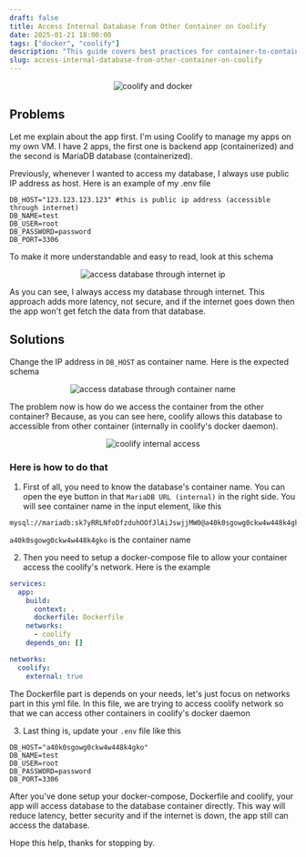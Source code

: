 ```yaml
---
draft: false
title: Access Internal Database from Other Container on Coolify
date: 2025-01-21 18:00:00
tags: ["docker", "coolify"]
description: "This guide covers best practices for container-to-container communication on coolify"
slug: access-internal-database-from-other-container-on-coolify
---
```


<div align="center">
    <img src="/images/docker-coolify.webp" alt="coolify and docker">
</div>

## Problems

Let me explain about the app first. I'm using Coolify to manage my apps on my own VM. I have 2 apps,
the first one is backend app (containerized) and the second is MariaDB database (containerized).

Previously, whenever I wanted to access my database, I always use public IP address as host. Here is an
example of my .env file

```
DB_HOST="123.123.123.123" #this is public ip address (accessible through internet)
DB_NAME=test
DB_USER=root
DB_PASSWORD=password
DB_PORT=3306
```

To make it more understandable and easy to read, look at this schema

<div align="center">
    <img src="/images/docker-before.webp" alt="access database through internet ip">
</div>

As you can see, I always access my database through internet. This approach adds more latency, not secure, and if the internet goes down then the app won't get fetch the data from that database.

## Solutions

Change the IP address in `DB_HOST` as container name. Here is the expected schema

<div align="center">
    <img src="/images/docker-after.webp" alt="access database through container name">
</div>

The problem now is how do we access the container from the other container? Because, as you can see
here, coolify allows this database to accessible from other container (internally in coolify's docker
daemon).

<div align="center">
    <img src="/images/coolify-internal-access.webp" alt="coolify internal access">
</div>

### Here is how to do that
1. First of all, you need to know the database's container name. You can open the eye button in that
   `MariaDB URL (internal)` in the right side. You will see container name in the input element, like
   this
```
mysql://mariadb:sk7yRRLNfoDfzduhOOfJlAiJswjjMW0@a40k0sgowg0ckw4w448k4gko:3306/default
```

`a40k0sgowg0ckw4w448k4gko` is the container name

2. Then you need to setup a docker-compose file to allow your container access the coolify's network.
   Here is the example

```yml
services:
  app:
    build:
      context: .
      dockerfile: Dockerfile
    networks:
      - coolify
    depends_on: []

networks:
  coolify:
    external: true
```

The Dockerfile part is depends on your needs, let's just focus on networks part in this yml file. In
this file, we are trying to access coolify network so that we can access other containers in
coolify's docker daemon

3. Last thing is, update your `.env` file like this

```
DB_HOST="a40k0sgowg0ckw4w448k4gko"
DB_NAME=test
DB_USER=root
DB_PASSWORD=password
DB_PORT=3306
```

After you've done setup your docker-compose, Dockerfile and coolify, your app will access database to
the database container directly. This way will reduce latency, better security and if the internet is
down, the app still can access the database.

Hope this help, thanks for stopping by.
